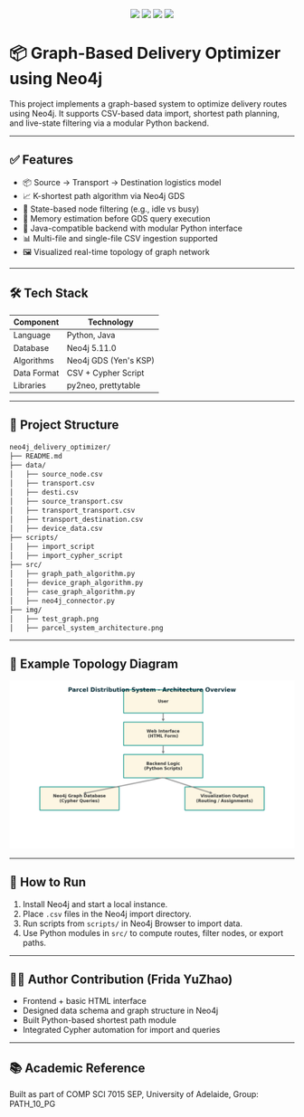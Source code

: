 <p align="center">
  <img src="https://img.shields.io/badge/Python-3.9-blue.svg">
  <img src="https://img.shields.io/badge/Neo4j-5.11-brightgreen">
  <img src="https://img.shields.io/badge/License-MIT-yellow.svg">
  <img src="https://img.shields.io/badge/Status-Completed-success">
</p>

# 📦 Graph-Based Delivery Optimizer using Neo4j

This project implements a graph-based system to optimize delivery routes using Neo4j. It supports CSV-based data import, shortest path planning, and live-state filtering via a modular Python backend.

---

## ✅ Features

- 📦 Source → Transport → Destination logistics model
- 📈 K-shortest path algorithm via Neo4j GDS
- 🚫 State-based node filtering (e.g., idle vs busy)
- 🧠 Memory estimation before GDS query execution
- 🔌 Java-compatible backend with modular Python interface
- 📊 Multi-file and single-file CSV ingestion supported
- 🖼 Visualized real-time topology of graph network

---

## 🛠 Tech Stack

| Component     | Technology             |
|---------------|------------------------|
| Language       | Python, Java           |
| Database       | Neo4j 5.11.0           |
| Algorithms     | Neo4j GDS (Yen's KSP)  |
| Data Format    | CSV + Cypher Script    |
| Libraries      | py2neo, prettytable    |

---

## 📁 Project Structure

```
neo4j_delivery_optimizer/
├── README.md
├── data/
│   ├── source_node.csv
│   ├── transport.csv
│   ├── desti.csv
│   ├── source_transport.csv
│   ├── transport_transport.csv
│   ├── transport_destination.csv
│   ├── device_data.csv
├── scripts/
│   ├── import_script
│   ├── import_cypher_script
├── src/
│   ├── graph_path_algorithm.py
│   ├── device_graph_algorithm.py
│   ├── case_graph_algorithm.py
│   ├── neo4j_connector.py
├── img/
│   ├── test_graph.png
│   ├── parcel_system_architecture.png
```

---

## 📸 Example Topology Diagram

![System Topology](img/parcel_system_architecture.png)

---

## 🚀 How to Run

1. Install Neo4j and start a local instance.
2. Place `.csv` files in the Neo4j import directory.
3. Run scripts from `scripts/` in Neo4j Browser to import data.
4. Use Python modules in `src/` to compute routes, filter nodes, or export paths.

---

## 👨‍💻 Author Contribution (Frida YuZhao)

- Frontend + basic HTML interface
- Designed data schema and graph structure in Neo4j
- Built Python-based shortest path module
- Integrated Cypher automation for import and queries

---

## 📚 Academic Reference

Built as part of COMP SCI 7015 SEP, University of Adelaide, Group: PATH_10_PG
